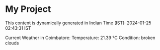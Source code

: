 # My Project

This content is dynamically generated in Indian Time (IST): 2024-01-25 02:43:31 IST


Current Weather in Coimbatore:
Temperature: 21.39 °C
Condition: broken clouds
